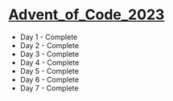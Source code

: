 # [Advent_of_Code_2023](https://adventofcode.com/)

- Day 1 - Complete
- Day 2 - Complete
- Day 3 - Complete
- Day 4 - Complete
- Day 5 - Complete
- Day 6 - Complete
- Day 7 - Complete
